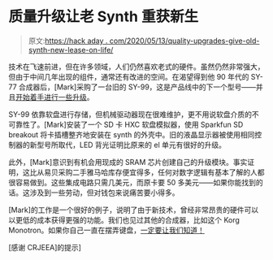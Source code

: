 # 质量升级让老 Synth 重获新生

> 原文:[https://hack aday . com/2020/05/13/quality-upgrades-give-old-synth-new-lease-on-life/](https://hackaday.com/2020/05/13/quality-upgrades-give-old-synth-new-lease-on-life/)

技术在飞速前进，但在许多领域，人们仍然喜欢老式的硬件。虽然仍然非常强大，但由于中间几年出现的组件，通常还有改进的空间。在渴望得到他 90 年代的 SY-77 合成器后，[Mark]采购了一台旧的 SY-99，这是产品线中的下一个型号——并且[开始着手进行一些升级](https://markwtech.com/synthesizer/yamaha-sy99/)。

SY-99 依靠软盘进行存储，但机械驱动器现在很难维护，更不用说软盘介质的不可靠性了。[Mark]安装了一个 SD 卡 HXC 软盘模拟器，使用 Sparkfun SD breakout 将卡插槽整齐地安装在 synth 的外壳中。旧的液晶显示器被使用相同控制器的新型号所取代，LED 背光证明比原来的 el 单元有很好的升级。

此外，[Mark]意识到有机会用现成的 SRAM 芯片创建自己的升级模块。事实证明，这比从易贝采购二手雅马哈库存便宜得多，任何对数字逻辑有基本了解的人都很容易做到。这些集成电路只需几美元，而原卡要 50 多美元——如果你能找到的话。这涉及到一些劳动，但对钱包来说痛苦要小得多。

[Mark]的工作是一个很好的例子，说明了由于新技术，曾经非常昂贵的硬件可以以更低的成本获得更强的功能。我们也见过其他的合成器，比如这个 Korg Monotron。如果你自己一直在摆弄键盘，[一定要让我们知道！](http://hackaday.com/submit-a-tip)

[感谢 CRJEEA]的提示]